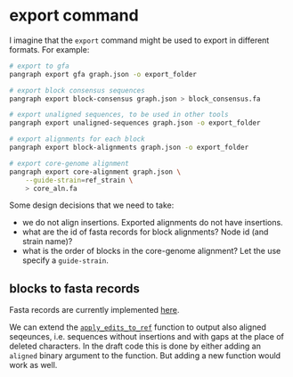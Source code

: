 # export command

I imagine that the `export` command might be used to export in different formats. For example:
```bash
# export to gfa
pangraph export gfa graph.json -o export_folder

# export block consensus sequences
pangraph export block-consensus graph.json > block_consensus.fa

# export unaligned sequences, to be used in other tools
pangraph export unaligned-sequences graph.json -o export_folder

# export alignments for each block
pangraph export block-alignments graph.json -o export_folder

# export core-genome alignment
pangraph export core-alignment graph.json \
    --guide-strain=ref_strain \
    > core_aln.fa
```

Some design decisions that we need to take:
- we do not align insertions. Exported alignments do not have insertions.
- what are the id of fasta records for block alignments? Node id (and strain name)?
- what is the order of blocks in the core-genome alignment? Let the use specify a `guide-strain`.

## blocks to fasta records

Fasta records are currently implemented [here](https://github.com/neherlab/pangraph/blob/rust/packages/pangraph/src/io/fasta.rs).

We can extend the [`apply_edits_to_ref`](https://github.com/neherlab/pangraph/blob/98886771cb20cd4bfe7ce33c52dafc2fc33f6faa/packages/pangraph/src/pangraph/edits.rs#L194) function to output also aligned seqeunces, i.e. sequences without insertions and with gaps at the place of deleted characters.
In the draft code this is done by either adding an `aligned` binary argument to the function. But adding a new function would work as well.